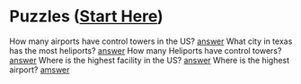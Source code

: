 # Puzzles ([Start Here](/explore/faa/airports))

How many airports have control towers in the US? [answer](/explore/faa/airports?fields=airports.with_control_tower_count)
What city in texas has the most heliports? [answer](/explore/faa/airports?show=data,fields&vis=%7B"type":"looker_column"%7D&fields=airports.city,airports.count&f%5Bairports.facility_type%5D=HELIPORT++++++&f%5Bairports.state%5D=TX&sorts=airports.count+desc)
How many Heliports have control towers? [answer](/explore/faa/airports?show=data,fields&vis=%7B"type":"looker_column"%7D&fields=airports.count&f%5Bairports.facility_type%5D=HELIPORT++++++&sorts=airports.count+desc&f%5Bairports.control_tower%5D=yes)
Where is the highest facility in the US? [answer](/explore/faa/airports?show=data,fields&vis=%7B"type":"looker_column"%7D&fields=airports.code,airports.full_name,airports.elevation,airports.state&limit=5&sorts=airports.elevation+desc)
Where is the highest airport? [amswer](/explore/faa/airports?show=data,fields&vis=%7B"type":"looker_column"%7D&fields=airports.code,airports.full_name,airports.elevation,airports.state,airports.facility_type&limit=5&sorts=airports.elevation+desc&f%5Bairports.facility_type%5D=AIRPORT)


